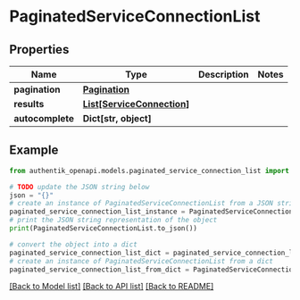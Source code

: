 # PaginatedServiceConnectionList


## Properties

Name | Type | Description | Notes
------------ | ------------- | ------------- | -------------
**pagination** | [**Pagination**](Pagination.md) |  | 
**results** | [**List[ServiceConnection]**](ServiceConnection.md) |  | 
**autocomplete** | **Dict[str, object]** |  | 

## Example

```python
from authentik_openapi.models.paginated_service_connection_list import PaginatedServiceConnectionList

# TODO update the JSON string below
json = "{}"
# create an instance of PaginatedServiceConnectionList from a JSON string
paginated_service_connection_list_instance = PaginatedServiceConnectionList.from_json(json)
# print the JSON string representation of the object
print(PaginatedServiceConnectionList.to_json())

# convert the object into a dict
paginated_service_connection_list_dict = paginated_service_connection_list_instance.to_dict()
# create an instance of PaginatedServiceConnectionList from a dict
paginated_service_connection_list_from_dict = PaginatedServiceConnectionList.from_dict(paginated_service_connection_list_dict)
```
[[Back to Model list]](../README.md#documentation-for-models) [[Back to API list]](../README.md#documentation-for-api-endpoints) [[Back to README]](../README.md)


